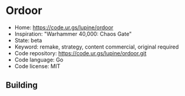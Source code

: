 # Ordoor

- Home: https://code.ur.gs/lupine/ordoor
- Inspiration: "Warhammer 40,000: Chaos Gate"
- State: beta
- Keyword: remake, strategy, content commercial, original required
- Code repository: https://code.ur.gs/lupine/ordoor.git
- Code language: Go
- Code license: MIT

## Building
